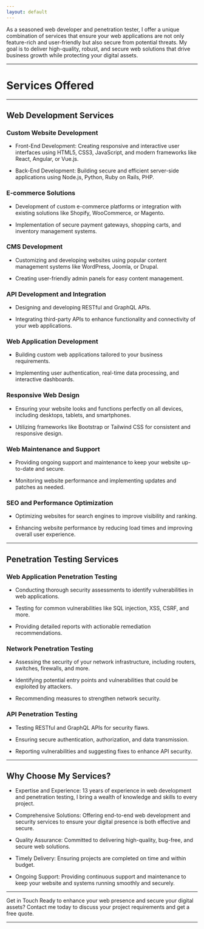 ```yaml
---
layout: default
---
```

As a seasoned web developer and penetration tester, I offer a unique combination of services that ensure your web applications are not only feature-rich and user-friendly but also secure from potential threats. 
My goal is to deliver high-quality, robust, and secure web solutions that drive business growth while protecting your digital assets.

* * *
# Services Offered
* * *

## Web Development Services


### Custom Website Development
   
  *  Front-End Development: Creating responsive and interactive user interfaces using HTML5, CSS3, JavaScript, and modern frameworks like React, Angular,      or Vue.js.
    
  *  Back-End Development: Building secure and efficient server-side applications using Node.js, Python, Ruby on Rails, PHP.
    
    
### E-commerce Solutions
   
  * Development of custom e-commerce platforms or integration with existing solutions like Shopify, WooCommerce, or Magento.
    
  * Implementation of secure payment gateways, shopping carts, and inventory management systems.
    
    
### CMS Development
   
  * Customizing and developing websites using popular content management systems like WordPress, Joomla, or Drupal.
    
  * Creating user-friendly admin panels for easy content management.
    
    
### API Development and Integration
   
  * Designing and developing RESTful and GraphQL APIs.
    
  * Integrating third-party APIs to enhance functionality and connectivity of your web applications.
    
    
### Web Application Development
   
  * Building custom web applications tailored to your business requirements.
    
  * Implementing user authentication, real-time data processing, and interactive dashboards.
    
    
### Responsive Web Design
   
  * Ensuring your website looks and functions perfectly on all devices, including desktops, tablets, and smartphones.
    
  * Utilizing frameworks like Bootstrap or Tailwind CSS for consistent and responsive design.
    
    
### Web Maintenance and Support
   
  * Providing ongoing support and maintenance to keep your website up-to-date and secure.
    
  * Monitoring website performance and implementing updates and patches as needed.
    
    
### SEO and Performance Optimization
   
  * Optimizing websites for search engines to improve visibility and ranking.
    
  * Enhancing website performance by reducing load times and improving overall user experience.
    

* * *

## Penetration Testing Services

### Web Application Penetration Testing
   
  *  Conducting thorough security assessments to identify vulnerabilities in web applications.
    
  *  Testing for common vulnerabilities like SQL injection, XSS, CSRF, and more.
    
  *  Providing detailed reports with actionable remediation recommendations.
    
    
### Network Penetration Testing
   
  *  Assessing the security of your network infrastructure, including routers, switches, firewalls, and more.
    
  *  Identifying potential entry points and vulnerabilities that could be exploited by attackers.
    
  *  Recommending measures to strengthen network security.
    
    
### API Penetration Testing
   
  *  Testing RESTful and GraphQL APIs for security flaws.
    
  *  Ensuring secure authentication, authorization, and data transmission.
    
  *  Reporting vulnerabilities and suggesting fixes to enhance API security.
    

 ---
 
## Why Choose My Services?


*   Expertise and Experience: 13 years of experience in web development and penetration testing, I bring a wealth of knowledge and skills to every project.
  
*   Comprehensive Solutions: Offering end-to-end web development and security services to ensure your digital presence is both effective and secure.
  
*   Quality Assurance: Committed to delivering high-quality, bug-free, and secure web solutions.
  
*   Timely Delivery: Ensuring projects are completed on time and within budget.
  
*   Ongoing Support: Providing continuous support and maintenance to keep your website and systems running smoothly and securely.


* * *
Get in Touch
Ready to enhance your web presence and secure your digital assets? Contact me today to discuss your project requirements and get a free quote. 

* * *
